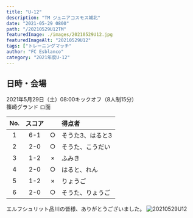 ```yaml
---
title: "U-12"
description: "TM ジュニアコスモス城北"
date: "2021-05-29 0800"
path: "/20210529U12TM"
featuredImage: ./images/20210529U12.jpg
featuredImageAlt: "20210529U12"
tags: ["トレーニングマッチ"
author: "FC Esblanco"
category: "2021年度U-12"
---
```


## 日時・会場

2021年5月29日（土）08:00キックオフ（8人制15分）  
篠崎グランド ロ面

| No.| スコア |   | 得点者  |
|:--:|:------:|:-:|:--------|
| 1  | 6-1      | ○|そうた3、はると3           |
| 2  | 2-0      | ○|そうた、こうだい|
| 3  | 1-2      | ×|ふみき |
| 4  | 2-0     | ○ |はると、れん|
| 5  | 1-2     | ×  |りょうご|
| 6  | 2-0    | ○|そうた、りょうご|


エルフシュリット品川の皆様、ありがとうございました。
![20210529U12](./image/20210529U12b.jpg)

